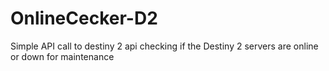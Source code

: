 # OnlineCecker-D2
Simple API call to destiny 2 api checking if the Destiny 2 servers are online or down for maintenance
